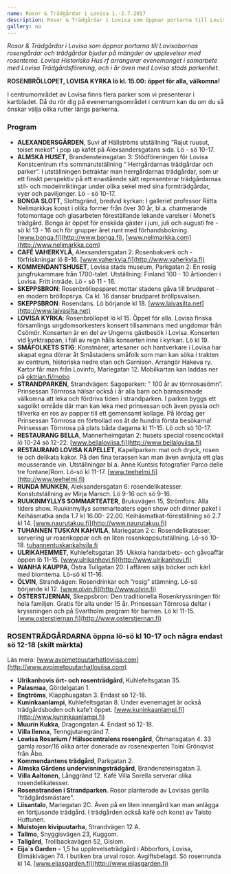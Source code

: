 ```yaml
---
name: Rosor & Trädgårdar i Lovisa 1.-2.7.2017
description: Rosor & Trädgårdar i Lovisa som öppnar portarna till Lovisabornas rosengårdar och trädgårdar bjuder på mängder av upplevelser med rosentema Lauantaina 1.7. Rosenbröllopet i Lovisa Kyrka lö kl. 15.00, öppet för alla, välkomna!
gallery: no
---
```

*Rosor & Trädgårdar i Lovisa som öppnar portarna till Lovisabornas rosengårdar och trädgårdar bjuder på mängder av upplevelser med rosentema. Lovisa Historiska Hus rf arrangerar evenemanget i samarbete med Lovisa Trädgårdsförening, och i år även med Lovisa stads parkenhet.*

**ROSENBRÖLLOPET, LOVISA KYRKA lö kl. 15.00: öppet för alla, välkomna!**


I centrumområdet av Lovisa finns flera parker som vi presenterar i kartbladet. Då du rör dig på evenemangsområdet i centrum kan du om du så önskar välja olika rutter längs parkerna.

### Program

- **ALEXANDERSGÅRDEN**, Suvi af Hällströms utställning ”Rajut ruusut, toiset mekot" i pop up kafét på Alexsandersgatans sida. Lö - sö 10-17.
- **ALMSKA HUSET**, Brandensteinsgatan 3:  Stödföreningen för Lovisa Konstcentrum rf:s  sommarutställning “ Herrgårdarnas trädgårdar och parker”. I utställningen betraktar man herrgårdarnas trädgårdar, som ur ett finskt perspektiv på ett enastående sätt representerar trädgårdarnas stil- och modeinriktingar under olika sekel med sina formträdgårdar, vyer och paviljonger. Lö - sö 10-17.
- **BONGA  SLOTT**, Slottsgränd, bredvid kyrkan:  I galleriet professor Riitta Nelimarkkas konst i olika former från över 30 år, bl.a. charmerande fotomontage och glasarbeten föreställande lekande varelser i Monet’s trädgård. Bonga är öppet för enskilda gäster i juni, juli och augusti fre - sö kl 13 - 16 och för grupper året runt med förhandsbokning. [www.bonga.fi](http://www.bonga.fi), [www.nelimarkka.com](http://www.nelimarkka.com)
- **CAFÉ VAHERKYLÄ**, Alexsandersgatan 2:  Rosenbakverk och -förfriskningar lö 8-16. [www.vaherkyla.fi](http://www.vaherkyla.fi)
- **KOMMENDANTSHUSET**, Lovisa stads museum, Parkgatan 2:  En rosig jungfrukammare från 1700-talet. Utställning: Finland 100 - 10 årtionden i Lovisa. Fritt inträde. Lö - sö 11 - 16.
- **SKEPPSBRON**: Rosenbröllopsparet mottar stadens gåva till brudparet - en modern bröllopsrya. Ca kl. 16 dansar brudparet bröllpsvalsen.
- **SKEPPSBRON**: Rosendans. Lö börjande kl 18. [www.laivasilta.net](http://www.laivasilta.net)
- **LOVISA KYRKA**:  Rosenbröllopet lö kl 15. Öppet för alla. Lovisa finska församlings ungdomsorkesters konsert tillsammans med ungdomar från Csömör. Konserten är en del av Ungerns gästbesök i Lovisa. Konserten  vid kyrktrappan, i fall av regn hålls konserten inne i kyrkan. Lö kl 19.
- **SMÅFOLKETS STIG**: Konstnärer, artesaner och hantverkare i Lovisa har skapat egna dörrar åt Småstadens småfolk som man kan söka i trakten av centrum, historiska nedre stan och Garnison. Arrangör Hakeva ry.  Kartor får man från Lovinfo, Mariegatan 12. Mobilkartan kan laddas ner på [oktrian.fi/mobo](http://oktrian.fi/mobo)
- **STRANDPARKEN**, Strandvägen: Sagoparken: “ 100 år av törnrosasömn“. Prinsessan Törnrosa hälsar också i år alla barn och barnasinnade  välkomna att leka och fördriva tiden i strandparken. I parken byggs ett sagolikt område där man kan leka med prinsessan och även pyssla och tillverka en ros av papper till ett gemensamt kollage. På lördag ger Prinsessan Törnrosa en förtrollad ros åt de hundra första besökarna! Prinsessan Törnrosa på plats båda dagarna kl 11-15.  Lö och sö 10-17.
- **RESTAURANG BELLA**, Mannerheimgatan 2: husets special rosencocktail lö 10-24 sö 12-22. [www.bellaloviisa.fi](http://www.bellaloviisa.fi)
- **RESTAURANG LOVISA KAPELLET**, Kapellparken:  mat och dryck, rosen te och delikata kakor. På den fina terassen kan man även avnjuta ett  glas mousserande vin.  Utställningar bl.a. Anne Kuntsis fotografier Parco delle tre fontane/Rom. Lö-sö kl 11-17. [www.teehelmi.fi](http://www.teehelmi.fi)
- **RUNDA MUNKEN**, Aleksandersgatan 6: rosendelikatesser.  Konstutställning av Mirja Marsch. Lö 9-16 och sö 9-16.
- **RUUKINMYLLYS SOMMARTEATER**, Bruksvägen 15, Strömfors: Alla tiders show. Ruukinmyllys sommarteaters egen show och dinner paket i Keihäsmatka anda 1.7 kl 16.00- 22.00.  Keihäsmatkat-föreställning  sö 2.7 kl 14.  [www.naurutakuu.fi](http://www.naurutakuu.fi)
- **TUHANNEN TUSKAN KAHVILA**,  Mariegatan 2 c: Rosendelikatesser, servering ur rosenkoppar och en liten rosenkoppsutställning. Lö-sö  10-18. [tuhannentuskankahvila.fi](http://tuhannentuskankahvila.fi)
- **ULRIKAHEMMET**, Kuhlefeltsgatan 35:  Ukkola handarbets- och gåvoaffär öppen lö 11-15. [www.ulrikanhovi.fi](http://www.ulrikanhovi.fi)
- **WANHA KAUPPA**, Östra Tullgatan 20: I affären säljs böcker och kärl med blomtema. Lö-sö kl 11-16.
- **ÖLVIN**, Strandvägen: Rosendrinkar och ”rosig” stämning. Lö-sö börjande kl 12. [www.olvin.fi](http://www.olvin.fi)
- **ÖSTERSTJERNAN**, Skeppsbron: Den traditionella Rosenkryssningen för hela familjen. Gratis för alla under 15 år.  Prinsessan Törnrosa deltar i kryssningen och på Svartholm program för barnen. Lö kl 11-15. [www.osterstjernan.fi](http://www.osterstjernan.fi)

### ROSENTRÄDGÅRDARNA öppna lö-sö kl 10-17 och några endast sö 12-18 (skilt märkta)

Läs mera: [www.avoimetpuutarhatloviisa.com](http://www.avoimetpuutarhatloviisa.com)

- **Ulrikanhovis ört- och rosenträdgård**, Kuhlefeltsgatan 35.
- **Palasmaa**, Gördelgatan 1.
- **Engtröms**, Klapphusgatan 3. Endast sö 12-18.
- **Kuninkaanlampi**, Kuhlefeltsgatan 8. Under evenemaget är också trädgårdsboden och kafe’t öppet. [www.kuninkaanlampi.fi](http://www.kuninkaanlampi.fi)
- **Muurin Kukka**, Dragongatan 4. Endast sö 12-18.
- **Villa Ilenna**, Tenngjutaregränd 7.
- **Lowisa Rosarium / Hälsocentralens rosengård**, Öhmansgatan 4. 33 gamla rosor/16 olika arter donerade av rosenexperten Toini Grönqvist från Åbo.
- **Kommendantens trädgård**,  Parkgatan 2.
- **Almska Gårdens undervisningsträdgård**, Brandensteinsgatan 3.
- **Villa Aaltonen**, Långgränd 12. Kafé Villa Sorella serverar olika rosendelikatesser.
- **Rosenstranden i Strandparken**. Rosor planterade av Lovisas gerilla "trädgårdsmästare".
- **Liisantalo**, Mariegatan 2C. Även på en liten innergård kan man anlägga en förtjusande trädgård. I trädgården också kafé och konst av Taisto Huttunen.
- **Muistojen kivipuutarha**, Strandvägen 12 A.
- **Tallmo**, Snyggisvägen 23, Kuggom.
- **Tallgård**, Trollbackavägen 52, Gislom.
- **Eija´s Garden** –  1,5 ha upplevelseträdgård i Abborfors, Lovisa, Elimäkivägen 74.  I butiken bra urval rosor.  Avgiftsbelagd. Sö rosenrunda kl 14.
 [www.eijasgarden.fi](http://www.eijasgarden.fi)

